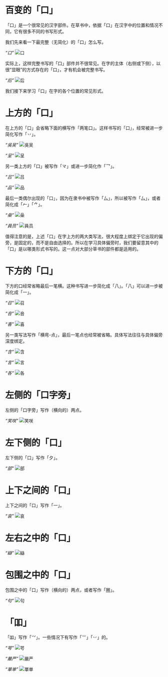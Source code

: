 # 百变的「口」

「口」是一个很常见的汉字部件。在草书中，依据「口」在汉字中的位置和情况不同，它有很多不同的书写形式。

我们先来看一下最完整（无简化）的「口」怎么写。

*“口”*
![口](../src/JingdianCaoshuHeiti-svg/uni53E3.svg)

实际上，这样完整书写的「口」部件并不很常见。在字的主体（右侧或下侧），以很“显眼”的方式存在的「口」，才有机会被完整书写。

*“后”*
![后](../src/JingdianCaoshuHeiti-svg/uni540E.svg)

我们接下来学习「口」在字的各个位置的常见形式。

# 上方的「口」

在上方的「口」会省略下面的横写作「两笔口」。这样书写的「口」，经常被进一步简化写作「丷」。

*“吳吴”*
![吳吴](../src/JingdianCaoshuHeiti-svg/uni5433.svg)

*“呈”*
![呈](../src/JingdianCaoshuHeiti-svg/uni5448.svg)

另一类上方的「口」被写作「龴」或进一步简化作「乛」。

*“吕”*
![吕](../src/JingdianCaoshuHeiti-svg/uni5415.svg)

*“品”*
![品](../src/JingdianCaoshuHeiti-svg/uni54C1.svg)

最后一类偶尔出现的「口」，因为在隶书中被写作「厶」，所以被写作「厶」，或者简化成「𠂉」「⺈」。

*“喿”*
![喿](../src/JingdianCaoshuHeiti-svg/uni55BF.svg)

*“員员”*
![員员](../src/JingdianCaoshuHeiti-svg/uni54E1.svg)

值得注意的是，上述「口」在字上方的两大类写法，很大程度上绑定于它出现的偏旁，是固定的，而不是自由选择的。所以在学习具体偏旁时，我们要留意其中的「口」是以哪类形式书写的。这一点对大部分草书的部件都是适用的。

# 下方的「口」

下方的口经常省略最后一笔横。这种书写进一步简化成「八」。「八」可以进一步被简化成「一」。

*“召”*
![召](../src/JingdianCaoshuHeiti-svg/uni53EC.svg)

*“咅”*
![咅](../src/JingdianCaoshuHeiti-svg/uni5485.svg)

*“喜”*
![喜](../src/JingdianCaoshuHeiti-svg/uni559C.svg)

另一类写法写作「横弯-点」，最后一笔点也经常被省略。具体写法往往与具体偏旁深度绑定。

*“含”*
![含](../src/JingdianCaoshuHeiti-svg/uni542B.svg)

*“言”*
![言](../src/JingdianCaoshuHeiti-svg/uni8A00.svg)

*“各”*
![各](../src/JingdianCaoshuHeiti-svg/uni5404.svg)

# 左侧的「口字旁」

左侧的「口字旁」写作（横向的）两点。

*“笑咲”*
![笑咲](../src/JingdianCaoshuHeiti-svg/uni54B2.svg)

# 左下侧的「口」

左下侧的「口」写作「夕」。

*“部”*
![部](../src/JingdianCaoshuHeiti-svg/uni90E8.svg)

# 上下之间的「口」

上下之间的「口」写作「一」。

*“哀”*
![哀](../src/JingdianCaoshuHeiti-svg/uni54C0.svg)

# 左右之中的「口」

*“䜌”*
![䜌](../src/JingdianCaoshuHeiti-svg/uni470C.svg)

# 包围之中的「口」

包围之中的「口」写作（横向的）两点，或者写作「圈」。

*“句”*
![句](../src/JingdianCaoshuHeiti-svg/uni53E5.svg)

# 「吅」

「吅」写作「𭕄」。一些情况下有写作「⺌」「丷」的。

*“咢”*
![咢](../src/JingdianCaoshuHeiti-svg/uni54A2.svg)

*“嚴严”*
![嚴严](../src/JingdianCaoshuHeiti-svg/uni56B4.svg)

*“單单”*
![單单](../src/JingdianCaoshuHeiti-svg/uni55AE.svg)